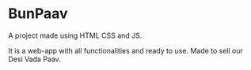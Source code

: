 # BunPaav

A project made using HTML CSS and JS.

It is a web-app with all functionalities and ready to use. Made to sell our Desi Vada Paav.
